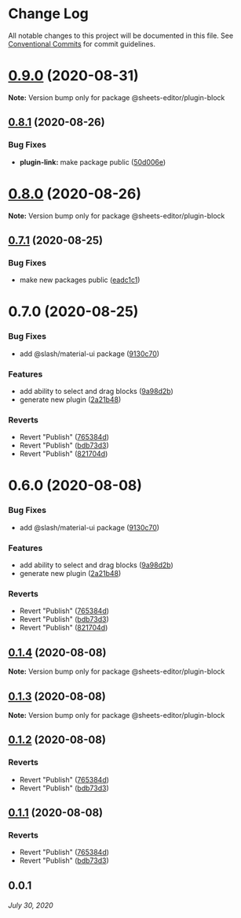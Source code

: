 # Change Log

All notable changes to this project will be documented in this file.
See [Conventional Commits](https://conventionalcommits.org) for commit guidelines.

# [0.9.0](https://github.com/coniel/slash/compare/v0.8.1...v0.9.0) (2020-08-31)

**Note:** Version bump only for package @sheets-editor/plugin-block





## [0.8.1](https://github.com/coniel/slash/compare/v0.8.0...v0.8.1) (2020-08-26)


### Bug Fixes

* **plugin-link:** make package public ([50d006e](https://github.com/coniel/slash/commit/50d006e79f0c7cb6a8a19d4f732c2eedf0fe5e48))





# [0.8.0](https://github.com/coniel/slash/compare/v0.7.1...v0.8.0) (2020-08-26)

**Note:** Version bump only for package @sheets-editor/plugin-block





## [0.7.1](https://github.com/coniel/slash/compare/v0.7.0...v0.7.1) (2020-08-25)


### Bug Fixes

* make new packages public ([eadc1c1](https://github.com/coniel/slash/commit/eadc1c10f9760f8c58f9a094fd578c88704b9453))





# 0.7.0 (2020-08-25)


### Bug Fixes

* add @slash/material-ui package ([9130c70](https://github.com/coniel/slash/commit/9130c7018223d2a4913c957c79781f1c8608c4ec))


### Features

* add ability to select and drag blocks ([9a98d2b](https://github.com/coniel/slash/commit/9a98d2bb5994fda068ded632bdcd4a6e4c5eab58))
* generate new plugin ([2a21b48](https://github.com/coniel/slash/commit/2a21b48793f0f111cb6e5ee2760e286a6f905f0c))


### Reverts

* Revert "Publish" ([765384d](https://github.com/coniel/slash/commit/765384d2f7a4d1f6df4562ddfc9cb3ccaaeee61e))
* Revert "Publish" ([bdb73d3](https://github.com/coniel/slash/commit/bdb73d31c43a8ebc098e98d9302e068969436d1d))
* Revert "Publish" ([821704d](https://github.com/coniel/slash/commit/821704d449664b1c789a37c875d3e4926b284e46))





# 0.6.0 (2020-08-08)


### Bug Fixes

* add @slash/material-ui package ([9130c70](https://github.com/coniel/slash/commit/9130c7018223d2a4913c957c79781f1c8608c4ec))


### Features

* add ability to select and drag blocks ([9a98d2b](https://github.com/coniel/slash/commit/9a98d2bb5994fda068ded632bdcd4a6e4c5eab58))
* generate new plugin ([2a21b48](https://github.com/coniel/slash/commit/2a21b48793f0f111cb6e5ee2760e286a6f905f0c))


### Reverts

* Revert "Publish" ([765384d](https://github.com/coniel/slash/commit/765384d2f7a4d1f6df4562ddfc9cb3ccaaeee61e))
* Revert "Publish" ([bdb73d3](https://github.com/coniel/slash/commit/bdb73d31c43a8ebc098e98d9302e068969436d1d))
* Revert "Publish" ([821704d](https://github.com/coniel/slash/commit/821704d449664b1c789a37c875d3e4926b284e46))





## [0.1.4](https://github.com/coniel/slash/compare/@sheets-editor/plugin-block@0.1.3...@sheets-editor/plugin-block@0.1.4) (2020-08-08)

**Note:** Version bump only for package @sheets-editor/plugin-block

## [0.1.3](https://github.com/coniel/slash/compare/@sheets-editor/plugin-block@0.1.2...@sheets-editor/plugin-block@0.1.3) (2020-08-08)

**Note:** Version bump only for package @sheets-editor/plugin-block

## [0.1.2](https://github.com/coniel/slash/compare/@sheets-editor/plugin-block@0.1.1...@sheets-editor/plugin-block@0.1.2) (2020-08-08)

### Reverts

- Revert "Publish" ([765384d](https://github.com/coniel/slash/commit/765384d2f7a4d1f6df4562ddfc9cb3ccaaeee61e))
- Revert "Publish" ([bdb73d3](https://github.com/coniel/slash/commit/bdb73d31c43a8ebc098e98d9302e068969436d1d))

## [0.1.1](https://github.com/coniel/slash/compare/@sheets-editor/plugin-block@0.1.1...@sheets-editor/plugin-block@0.1.1) (2020-08-08)

### Reverts

- Revert "Publish" ([765384d](https://github.com/coniel/slash/commit/765384d2f7a4d1f6df4562ddfc9cb3ccaaeee61e))
- Revert "Publish" ([bdb73d3](https://github.com/coniel/slash/commit/bdb73d31c43a8ebc098e98d9302e068969436d1d))

## 0.0.1

###### _July 30, 2020_
